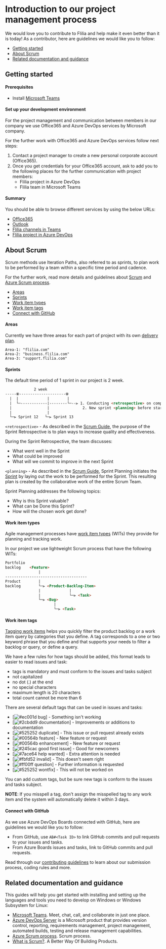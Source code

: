 # Introduction to our project management process
We would love you to contribute to Flilia and help make it even better than it is today! As a contributor, here are guidelines we would like you to follow:

- [Getting started](#start)
- [About Scrum](#scrum)
- [Related documentation and guidance](#guidance)

## <a name="start"></a> Getting started

#### Prerequisites
- Install [Microsoft Teams][teams]

#### Set up your development environment
For the project management and communication between members in our company we use Office365 and Azure DevOps services by Microsoft company.

For the further work with Office365 and Azure DevOps services follow next steps:
1. Contact a project manager to create a new personal corporate account (Office365).
2. Once you get credentials for your Office365 account, ask to add you to the following places for the further communication with project members:
	- Flilia project in Azure DevOps
	- Flilia team in Microsoft Teams

#### Summary
You should be able to browse different services by using the below URLs:
- [Office365][office365]
- [Outlook][outlook]
- [Flilia channels in Teams][fliliateams]
- [Flilia project in Azure DevOps][azureflilia]

## <a name="scrum"></a> About Scrum
Scrum methods use Iteration Paths, also referred to as sprints, to plan work to be performed by a team within a specific time period and cadence.

For the further work, read more details and guidelines about [Scrum][scrum] and [Azure Scrum process][scrumazure].

- [Areas](#scrumareas)
- [Sprints](#scrumsprints)
- [Work item types](#scrumtypes)
- [Work item tags](#scrumtags)
- [Connect with GitHub](#scrumgithub)

#### <a name="scrumareas"></a> Areas
Currently we have three areas for each part of project with its own [delivery plan][plan].
```shell
Area-1: "flilia.com"
Area-2: "business.flilia.com"
Area-3: "support.flilia.com"
```

#### <a name="scrumsprints"></a> Sprints
The default time period of 1 sprint in our project is 2 week.

```html
             2 week
-----⦿---------------------⦿
  |  |             |        |
  |  └─------------|--------└─--⫸ 1. Conducting <retrospective> on completed sprint
  |                |               2. New sprint <planning> before start
  |                |                       
  └─⫸ Sprint 12   └─⫸ Sprint 13
```

`<retrospective>` - As described in the [Scrum Guide][scrumguides], the purpose of the Sprint Retrospective is to plan ways to increase quality and effectiveness.

During the Sprint Retrospective, the team discusses:
- What went well in the Sprint
- What could be improved
- What will we commit to improve in the next Sprint

`<planning>` - As described in the [Scrum Guide][scrumguides], Sprint Planning initiates the [Sprint][sprint] by laying out the work to be performed for the Sprint. This resulting plan is created by the collaborative work of the entire Scrum Team.

Sprint Planning addresses the following topics:
- Why is this Sprint valuable?
- What can be Done this Sprint?
- How will the chosen work get done?

#### <a name="scrumtypes"></a> Work item types
Agile management processes have [work item types][scrumwits] (WITs) they provide for planning and tracking work.

In our project we use lightweight Scrum process that have the following WITs:
```html
Portfolio
backlog    <Feature>
               |
-------------------------------------
Product        |
backlog        └─⫸ <Product-Backlog-Item>
               |             |
               |             └─⫸ <Task>
               └─⫸ <Bug>
                      |
                      └─⫸ <Task>
```

#### <a name="scrumtags"></a> Work item tags
[Tagging work items][tagging] helps you quickly filter the product backlog or a work item query by categories that you define. A tag corresponds to a one or two keyword phrase that you define and that supports your needs to filter a backlog or query, or define a query.

We have a few rules for how tags should be added, this format leads to easier to read issues and task:
- tags is mandatory and must conform to the issues and tasks subject
- not capitalized
- no dot (.) at the end
- no special characters
- maximum length is 20 characters
- total count cannot be more than 6

There are several default tags that can be used in issues and tasks:
- [![#ec001d](https://via.placeholder.com/15/ec001d/000000?text=+) bug] - Something isn't working
- [![#2cbdd9](https://via.placeholder.com/15/2cbdd9/000000?text=+) documentation] - Improvements or additions to documentation
- [![#525252](https://via.placeholder.com/15/525252/000000?text=+) duplicate] - This issue or pull request already exists
- [![#00564b](https://via.placeholder.com/15/00564b/000000?text=+) feature] - New feature or request
- [![#00564b](https://via.placeholder.com/15/00564b/000000?text=+) enhancement] - New feature or request
- [![#245cac](https://via.placeholder.com/15/245cac/000000?text=+) good first issue] - Good for newcomers
- [![#7ace64](https://via.placeholder.com/15/7ace64/000000?text=+) help wanted] - Extra attention is needed
- [![#fbfd52](https://via.placeholder.com/15/fbfd52/000000?text=+) invalid] - This doesn't seem right
- [![#ff00ff](https://via.placeholder.com/15/ff00ff/000000?text=+) question] - Further information is requested
- [![#525252](https://via.placeholder.com/15/525252/000000?text=+) wontfix] - This will not be worked on

You can add custom tags, but be sure new tags is conform to the issues and tasks subject.

<strong>NOTE</strong>: If you misspell a tag, don't assign the misspelled tag to any work item and the system will automatically delete it within 3 days.

#### <a name="scrumgithub"></a> Connect with GitHub
As we use Azure DevOps Boards connected with GitHub, here are guidelines we would like you to follow:
- From GitHub, use `AB#<Task ID>` to link GitHub commits and pull requests to your issues and tasks.
- From Azure Boards issues and tasks, link to GitHub commits and pull requests.

Read through our [contributing guidelines][contributing] to learn about our submission process, coding rules and more.

## <a name="guidance"></a> Related documentation and guidance
This guides will help you get started with installing and setting up the languages and tools you need to develop on Windows or Windows Subsystem for Linux:

- [Microsoft Teams][teams]. Meet, chat, call, and collaborate in just one place.
- [Azure DevOps Server][azure] is a Microsoft product that provides version control, reporting, requirements management, project management, automated builds, testing and release management capabilities.
- [Azure Scrum process][scrumazure]. Scrum process.
- [What is Scrum?][scrum]. A Better Way Of Building Products.

[azureflilia]: https://dev.azure.com/flilia/Flilia
[developers-team]: https://github.com/orgs/flilia/teams/developers-team
[azure]: https://azure.microsoft.com/en-us/services/devops/
[teams]: https://www.microsoft.com/en/microsoft-teams/group-chat-software
[fliliawiki]: https://dev.azure.com/flilia/Flilia/_wiki/
[scrumguides]: https://www.scrumguides.org/
[scrum]: https://www.scrum.org/resources/what-is-scrum
[scrumazure]: https://docs.microsoft.com/en-us/azure/devops/boards/work-items/guidance/scrum-process?view=azure-devops
[sprint]: https://www.scrum.org/resources/what-is-a-sprint-in-scrum
[strimplan]: https://www.scrum.org/resources/what-is-sprint-planning
[strimpretro]: https://www.scrum.org/resources/what-is-a-sprint-retrospective
[contributing]: CONTRIBUTING.md
[stackoverflow]: http://stackoverflow.com/
[scrumwits]: https://docs.microsoft.com/en-us/azure/devops/boards/work-items/guidance/scrum-process-workflow?view=azure-devops
[plan]: https://dev.azure.com/flilia/Flilia/_deliveryplans/plans
[tagging]: https://docs.microsoft.com/en-us/azure/devops/boards/queries/add-tags-to-work-items?view=azure-devops
[fliliateams]: https://teams.microsoft.com/l/team/19%3af126286a785b46e49b9a94d3eed0ffd8%40thread.tacv2/conversations?groupId=462ef793-2a17-4613-ab50-ea302d209c26&tenantId=be3b533b-6900-4e84-8338-a5934799565d
[outlook]: https://outlook.office.com
[office365]: https://www.office.com